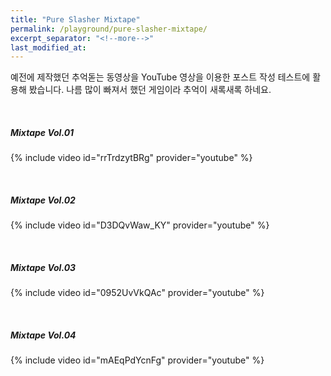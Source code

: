 ```yaml
---
title: "Pure Slasher Mixtape"
permalink: /playground/pure-slasher-mixtape/
excerpt_separator: "<!--more-->"
last_modified_at: 
---
```


예전에 제작했던 추억돋는 동영상을 YouTube 영상을 이용한 포스트 작성 테스트에 활용해 봤습니다. <!--more--> 나름 많이 빠져서 했던 게임이라 추억이 새록새록 하네요. 

<br>

##### Mixtape Vol.01

{% include video id="rrTrdzytBRg" provider="youtube" %}

<br>

##### Mixtape Vol.02

{% include video id="D3DQvWaw_KY" provider="youtube" %}

<br>

##### Mixtape Vol.03

{% include video id="0952UvVkQAc" provider="youtube" %}

<br>

##### Mixtape Vol.04

{% include video id="mAEqPdYcnFg" provider="youtube" %}